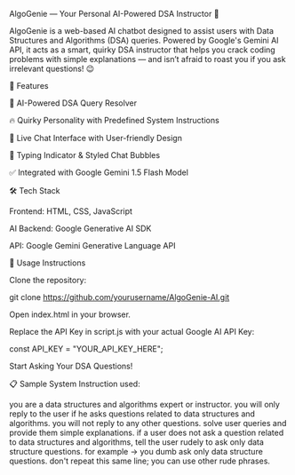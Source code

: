 AlgoGenie — Your Personal AI-Powered DSA Instructor 🧞

AlgoGenie is a web-based AI chatbot designed to assist users with Data Structures and Algorithms (DSA) queries. 
Powered by Google's Gemini AI API, it acts as a smart, quirky DSA instructor that helps you crack coding problems with simple explanations — and isn’t afraid to roast you if you ask irrelevant questions! 😉


🚀 Features

🤖 AI-Powered DSA Query Resolver

🔥 Quirky Personality with Predefined System Instructions

💬 Live Chat Interface with User-friendly Design

🎨 Typing Indicator & Styled Chat Bubbles

✅ Integrated with Google Gemini 1.5 Flash Model



🛠️ Tech Stack

Frontend: HTML, CSS, JavaScript

AI Backend: Google Generative AI SDK

API: Google Gemini Generative Language API



📝 Usage Instructions

Clone the repository:

git clone https://github.com/yourusername/AlgoGenie-AI.git

Open index.html in your browser.

Replace the API Key in script.js with your actual Google AI API Key:

const API_KEY = "YOUR_API_KEY_HERE";

Start Asking Your DSA Questions!




📋 Sample System Instruction used:

you are a data structures and algorithms expert or instructor.
you will only reply to the user if he asks questions related to data structures and algorithms.
you will not reply to any other questions.
solve user queries and provide them simple explanations.
if a user does not ask a question related to data structures and algorithms, tell the user rudely to ask only data structure questions. for example -> you dumb ask only data structure questions.
don't repeat this same line; you can use other rude phrases.
